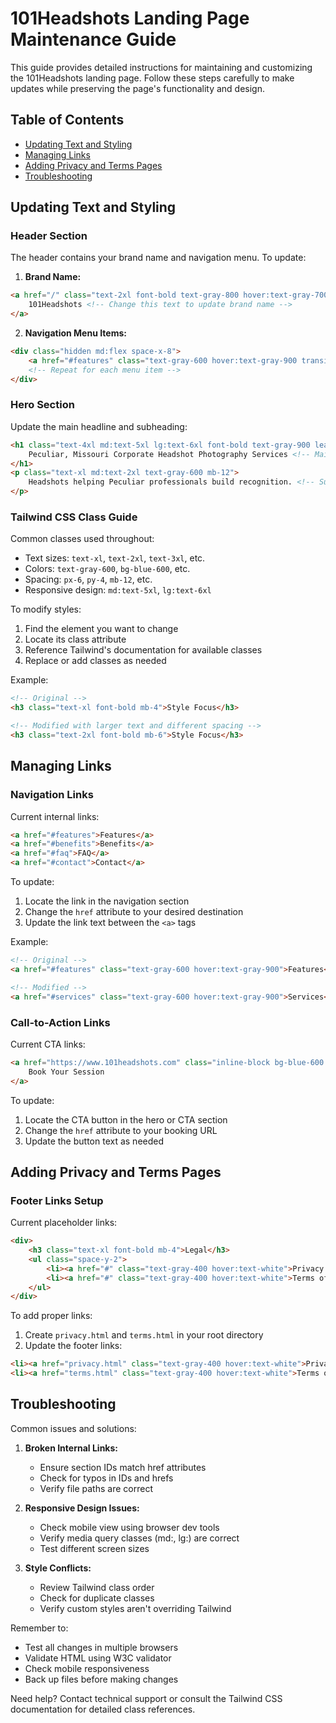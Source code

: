 # 101Headshots Landing Page Maintenance Guide

This guide provides detailed instructions for maintaining and customizing the 101Headshots landing page. Follow these steps carefully to make updates while preserving the page's functionality and design.

## Table of Contents
- [Updating Text and Styling](#updating-text-and-styling)
- [Managing Links](#managing-links)
- [Adding Privacy and Terms Pages](#adding-privacy-and-terms-pages)
- [Troubleshooting](#troubleshooting)

## Updating Text and Styling

### Header Section
The header contains your brand name and navigation menu. To update:

1. **Brand Name:**
```html
<a href="/" class="text-2xl font-bold text-gray-800 hover:text-gray-700 transition-colors duration-300">
    101Headshots <!-- Change this text to update brand name -->
</a>
```

2. **Navigation Menu Items:**
```html
<div class="hidden md:flex space-x-8">
    <a href="#features" class="text-gray-600 hover:text-gray-900 transition-colors duration-300">Features</a>
    <!-- Repeat for each menu item -->
</div>
```

### Hero Section
Update the main headline and subheading:
```html
<h1 class="text-4xl md:text-5xl lg:text-6xl font-bold text-gray-900 leading-tight mb-6">
    Peculiar, Missouri Corporate Headshot Photography Services <!-- Main headline -->
</h1>
<p class="text-xl md:text-2xl text-gray-600 mb-12">
    Headshots helping Peculiar professionals build recognition. <!-- Subheading -->
</p>
```

### Tailwind CSS Class Guide
Common classes used throughout:
- Text sizes: `text-xl`, `text-2xl`, `text-3xl`, etc.
- Colors: `text-gray-600`, `bg-blue-600`, etc.
- Spacing: `px-6`, `py-4`, `mb-12`, etc.
- Responsive design: `md:text-5xl`, `lg:text-6xl`

To modify styles:
1. Find the element you want to change
2. Locate its class attribute
3. Reference Tailwind's documentation for available classes
4. Replace or add classes as needed

Example:
```html
<!-- Original -->
<h3 class="text-xl font-bold mb-4">Style Focus</h3>

<!-- Modified with larger text and different spacing -->
<h3 class="text-2xl font-bold mb-6">Style Focus</h3>
```

## Managing Links

### Navigation Links
Current internal links:
```html
<a href="#features">Features</a>
<a href="#benefits">Benefits</a>
<a href="#faq">FAQ</a>
<a href="#contact">Contact</a>
```

To update:
1. Locate the link in the navigation section
2. Change the `href` attribute to your desired destination
3. Update the link text between the `<a>` tags

Example:
```html
<!-- Original -->
<a href="#features" class="text-gray-600 hover:text-gray-900">Features</a>

<!-- Modified -->
<a href="#services" class="text-gray-600 hover:text-gray-900">Services</a>
```

### Call-to-Action Links
Current CTA links:
```html
<a href="https://www.101headshots.com" class="inline-block bg-blue-600 text-white px-8 py-4 rounded-lg">
    Book Your Session
</a>
```

To update:
1. Locate the CTA button in the hero or CTA section
2. Change the `href` attribute to your booking URL
3. Update the button text as needed

## Adding Privacy and Terms Pages

### Footer Links Setup
Current placeholder links:
```html
<div>
    <h3 class="text-xl font-bold mb-4">Legal</h3>
    <ul class="space-y-2">
        <li><a href="#" class="text-gray-400 hover:text-white">Privacy Policy</a></li>
        <li><a href="#" class="text-gray-400 hover:text-white">Terms of Service</a></li>
    </ul>
</div>
```

To add proper links:
1. Create `privacy.html` and `terms.html` in your root directory
2. Update the footer links:
```html
<li><a href="privacy.html" class="text-gray-400 hover:text-white">Privacy Policy</a></li>
<li><a href="terms.html" class="text-gray-400 hover:text-white">Terms of Service</a></li>
```

## Troubleshooting

Common issues and solutions:

1. **Broken Internal Links:**
   - Ensure section IDs match href attributes
   - Check for typos in IDs and hrefs
   - Verify file paths are correct

2. **Responsive Design Issues:**
   - Check mobile view using browser dev tools
   - Verify media query classes (md:, lg:) are correct
   - Test different screen sizes

3. **Style Conflicts:**
   - Review Tailwind class order
   - Check for duplicate classes
   - Verify custom styles aren't overriding Tailwind

Remember to:
- Test all changes in multiple browsers
- Validate HTML using W3C validator
- Check mobile responsiveness
- Back up files before making changes

Need help? Contact technical support or consult the Tailwind CSS documentation for detailed class references.